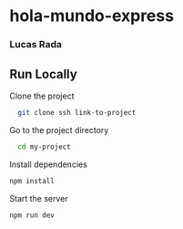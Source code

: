 # hola-mundo-express
### Lucas Rada
## Run Locally  
Clone the project  

~~~bash  
  git clone ssh link-to-project
~~~

Go to the project directory  

~~~bash  
  cd my-project
~~~

Install dependencies  

~~~bash  
npm install
~~~

Start the server  

~~~bash  
npm run dev
~~~  
